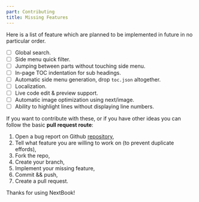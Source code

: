 ```yaml
---
part: Contributing
title: Missing Features
---
```


Here is a list of feature which are planned to be implemented in future in no particular order. 

- [ ] Global search.
- [ ] Side menu quick filter.
- [ ] Jumping between parts without touching side menu.
- [ ] In-page TOC indentation for sub headings.
- [ ] Automatic side menu generation, drop `toc.json` altogether.
- [ ] Localization.
- [ ] Live code edit & preview support.
- [ ] Automatic image optimization using next/image.
- [ ] Ability to highlight lines without displaying line numbers.

If you want to contribute with these, or if you have other ideas you can follow the basic **pull request route**:

1. Open a bug report on Github [repository](https://github.com/amiroff/NextBook), 
2. Tell what feature you are willing to work on (to prevent duplicate effords), 
3. Fork the repo,
4. Create your branch,
5. Implement your missing feature,
6. Commit && push,
7. Create a pull request.

Thanks for using NextBook!


